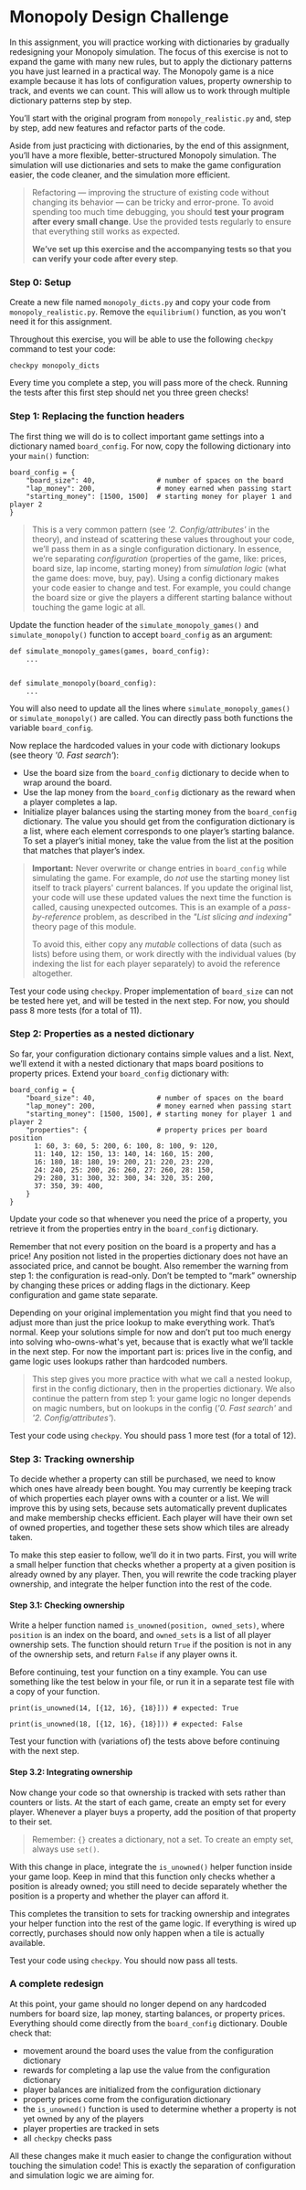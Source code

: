 # Monopoly Design Challenge

In this assignment, you will practice working with dictionaries by gradually redesigning your Monopoly simulation. The focus of this exercise is not to expand the game with many new rules, but to apply the dictionary patterns you have just learned in a practical way. The Monopoly game is a nice example because it has lots of configuration values, property ownership to track, and events we can count. This will allow us to work through multiple dictionary patterns step by step.

You’ll start with the original program from `monopoly_realistic.py` and, step by step, add new features and refactor parts of the code.

Aside from just practicing with dictionaries, by the end of this assignment, you’ll have a more flexible, better-structured Monopoly simulation. The simulation will use dictionaries and sets to make the game configuration easier, the code cleaner, and the simulation more efficient.

> Refactoring — improving the structure of existing code without changing its behavior — can be tricky and error-prone. To avoid spending too much time debugging, you should **test your program after every small change**. Use the provided tests regularly to ensure that everything still works as expected.
>
> **We’ve set up this exercise and the accompanying tests so that you can verify your code after every step**.

### Step 0: Setup

Create a new file named `monopoly_dicts.py` and copy your code from `monopoly_realistic.py`. Remove the `equilibrium()` function, as you won't need it for this assignment.

Throughout this exercise, you will be able to use the following `checkpy` command to test your code:

    checkpy monopoly_dicts

Every time you complete a step, you will pass more of the check. Running the tests after this first step should net you three green checks!

### Step 1: Replacing the function headers

The first thing we will do is to collect important game settings into a dictionary named `board_config`. For now, copy the following dictionary into your `main()` function:

    board_config = {
        "board_size": 40,               # number of spaces on the board
        "lap_money": 200,               # money earned when passing start
        "starting_money": [1500, 1500]  # starting money for player 1 and player 2
    }

> This is a very common pattern (see *'2. Config/attributes'* in the theory), and instead of scattering these values throughout your code, we’ll pass them in as a single configuration dictionary. In essence, we’re separating *configuration* (properties of the game, like: prices, board size, lap income, starting money) from *simulation logic* (what the game does: move, buy, pay). Using a config dictionary makes your code easier to change and test. For example, you could change the board size or give the players a different starting balance without touching the game logic at all.

Update the function header of the `simulate_monopoly_games()` and `simulate_monopoly()` function to accept `board_config` as an argument:

    def simulate_monopoly_games(games, board_config):
        ...


    def simulate_monopoly(board_config):
        ...

You will also need to update all the lines where `simulate_monopoly_games()` or `simulate_monopoly()` are called. You can directly pass both functions the variable `board_config`.

Now replace the hardcoded values in your code with dictionary lookups (see theory *'0. Fast search'*):

* Use the board size from the `board_config` dictionary to decide when to wrap around the board.
* Use the lap money from the `board_config` dictionary as the reward when a player completes a lap.
* Initialize player balances using the starting money from the `board_config` dictionary. The value you should get from the configuration dictionary is a list, where each element corresponds to one player’s starting balance. To set a player’s initial money, take the value from the list at the position that matches that player’s index.

> **Important:** Never overwrite or change entries in `board_config` while simulating the game. For example, do *not* use the starting money list itself to track players' current balances. If you update the original list, your code will use these updated values the next time the function is called, causing unexpected outcomes. This is an example of a *pass-by-reference* problem, as described in the *"List slicing and indexing"* theory page of this module.
>
> To avoid this, either copy any *mutable* collections of data (such as  lists) before using them, or work directly with the individual values (by indexing the list for each player separately) to avoid the reference altogether.

Test your code using `checkpy`. Proper implementation of `board_size` can not be tested here yet, and will be tested in the next step. For now, you should pass 8 more tests (for a total of 11). <!--TODO check if this is correct -->

### Step 2: Properties as a nested dictionary

So far, your configuration dictionary contains simple values and a list. Next, we’ll extend it with a nested dictionary that maps board positions to property prices. Extend your `board_config` dictionary with:

    board_config = {
        "board_size": 40,               # number of spaces on the board
        "lap_money": 200,               # money earned when passing start
        "starting_money": [1500, 1500], # starting money for player 1 and player 2
        "properties": {                 # property prices per board position
          1: 60, 3: 60, 5: 200, 6: 100, 8: 100, 9: 120,
          11: 140, 12: 150, 13: 140, 14: 160, 15: 200,
          16: 180, 18: 180, 19: 200, 21: 220, 23: 220,
          24: 240, 25: 200, 26: 260, 27: 260, 28: 150,
          29: 280, 31: 300, 32: 300, 34: 320, 35: 200,
          37: 350, 39: 400,
        }
    }

Update your code so that whenever you need the price of a property, you retrieve it from the properties entry in the `board_config` dictionary.

Remember that not every position on the board is a property and has a price! Any position not listed in the properties dictionary does not have an associated price, and cannot be bought. Also remember the warning from step 1: the configuration is read-only. Don’t be tempted to “mark” ownership by changing these prices or adding flags in the dictionary. Keep configuration and game state separate.

Depending on your original implementation you might find that you need to adjust more than just the price lookup to make everything work. That’s normal. Keep your solutions simple for now and don’t put too much energy into solving who-owns-what's yet, because that is exactly what we’ll tackle in the next step. For now the important part is: prices live in the config, and game logic uses lookups rather than hardcoded numbers.

> This step gives you more practice with what we call a nested lookup, first in the config dictionary, then in the properties dictionary. We also continue the pattern from step 1: your game logic no longer depends on magic numbers, but on lookups in the config (*'0. Fast search'* and *'2. Config/attributes'*).

Test your code using `checkpy`. You should pass 1 more test (for a total of 12).

### Step 3: Tracking ownership

To decide whether a property can still be purchased, we need to know which ones have already been bought. You may currently be keeping track of which properties each player owns with a counter or a list. We will improve this by using sets, because sets automatically prevent duplicates and make membership checks efficient. Each player will have their own set of owned properties, and together these sets show which tiles are already taken.

To make this step easier to follow, we’ll do it in two parts. First, you will write a small helper function that checks whether a property at a given position is already owned by any player. Then, you will rewrite the code tracking player ownership, and integrate the helper function into the rest of the code.

#### Step 3.1: Checking ownership

Write a helper function named `is_unowned(position, owned_sets)`, where `position` is an index on the board, and `owned_sets` is a list of all player ownership sets. The function should return `True` if the position is not in any of the ownership sets, and return `False` if any player owns it.

Before continuing, test your function on a tiny example. You can use something like the test below in your file, or run it in a separate test file with a copy of your function.

    print(is_unowned(14, [{12, 16}, {18}])) # expected: True

    print(is_unowned(18, [{12, 16}, {18}])) # expected: False

Test your function with (variations of) the tests above before continuing with the next step.

#### Step 3.2: Integrating ownership

Now change your code so that ownership is tracked with sets rather than counters or lists. At the start of each game, create an empty set for every player. Whenever a player buys a property, add the position of that property to their set.

> Remember: `{}` creates a dictionary, not a set. To create an empty set, always use `set()`.

With this change in place, integrate the `is_unowned()` helper function inside your game loop. Keep in mind that this function only checks whether a position is already owned; you still need to decide separately whether the position is a property and whether the player can afford it.

This completes the transition to sets for tracking ownership and integrates your helper function into the rest of the game logic. If everything is wired up correctly, purchases should now only happen when a tile is actually available.

Test your code using `checkpy`. You should now pass all tests.

### A complete redesign

At this point, your game should no longer depend on any hardcoded numbers for board size, lap money, starting balances, or property prices. Everything should come directly from the `board_config` dictionary. Double check that:

- movement around the board uses the value from the configuration dictionary
- rewards for completing a lap use the value from the configuration dictionary
- player balances are initialized from the configuration dictionary
- property prices come from the configuration dictionary
- the `is_unowned()` function is used to determine whether a property is not yet owned by any of the players
- player properties are tracked in sets
- all `checkpy` checks pass

All these changes make it much easier to change the configuration without touching the simulation code! This is exactly the separation of configuration and simulation logic we are aiming for.
